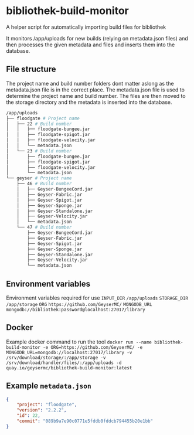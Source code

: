# bibliothek-build-monitor
A helper script for automatically importing build files for bibliothek

It monitors /app/uploads for new builds (relying on metadata.json files) and then processes the given metadata and files and inserts them into the database.

## File structure
The project name and build number folders dont matter aslong as the metadata.json file is in the correct place. The metadata.json file is used to determine the project name and build number. The files are then moved to the storage directory and the metadata is inserted into the database.
```bash
/app/uploads
├── floodgate # Project name
│   ├── 22 # Build number
│   │   ├── floodgate-bungee.jar
│   │   ├── floodgate-spigot.jar
│   │   ├── floodgate-velocity.jar
│   │   └── metadata.json
│   └── 23 # Build number
│       ├── floodgate-bungee.jar
│       ├── floodgate-spigot.jar
│       ├── floodgate-velocity.jar
│       └── metadata.json
└── geyser # Project name
	├── 46 # Build number
	│   ├── Geyser-BungeeCord.jar
	│   ├── Geyser-Fabric.jar
	│   ├── Geyser-Spigot.jar
	│   ├── Geyser-Sponge.jar
	│   ├── Geyser-Standalone.jar
	│   ├── Geyser-Velocity.jar
	│   └── metadata.json
	└── 47 # Build number
	    ├── Geyser-BungeeCord.jar
	    ├── Geyser-Fabric.jar
	    ├── Geyser-Spigot.jar
	    ├── Geyser-Sponge.jar
	    ├── Geyser-Standalone.jar
	    ├── Geyser-Velocity.jar
	    └── metadata.json
```

## Environment variables
Environment variables required for use
`INPUT_DIR` `/app/uploads`
`STORAGE_DIR` `/app/storage`
`ORG` `https://github.com/GeyserMC/`
`MONGODB_URL` `mongodb://bibliothek:password@localhost:27017/library`

## Docker
Example docker command to run the tool
`docker run --name bibliothek-build-monitor -e ORG=https://github.com/GeyserMC/ -e MONGODB_URL=mongodb://localhost:27017/library -v /srv/download/storage/:/app/storage -v /srv/download/handler/files/:/app/uploads -d quay.io/geysermc/bibliothek-build-monitor:latest`

## Example `metadata.json`
```json
{
	"project": "floodgate",
	"version": "2.2.2",
	"id": 22,
	"commit": "089b9a7e90c0771e5fddb0fddcb794455b20e1bb"
}
```
